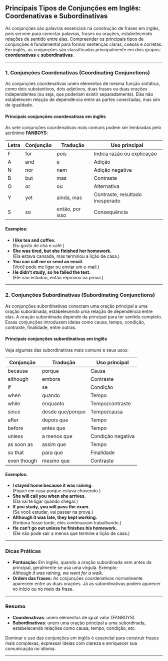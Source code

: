 
## Principais Tipos de Conjunções em Inglês: Coordenativas e Subordinativas

As conjunções são palavras essenciais na construção de frases em inglês, pois servem para conectar palavras, frases ou orações, estabelecendo relações de sentido entre elas. Compreender os principais tipos de conjunções é fundamental para formar sentenças claras, coesas e corretas. Em inglês, as conjunções são classificadas principalmente em dois grupos: **coordenativas** e **subordinativas**.

---

### 1. Conjunções Coordenativas (Coordinating Conjunctions)

As conjunções coordenativas unem elementos de mesma função sintática, como dois substantivos, dois adjetivos, duas frases ou duas orações independentes (ou seja, que poderiam existir separadamente). Elas não estabelecem relação de dependência entre as partes conectadas, mas sim de igualdade.

#### Principais conjunções coordenativas em inglês

As sete conjunções coordenativas mais comuns podem ser lembradas pelo acrônimo **FANBOYS**:

| Letra | Conjunção | Tradução | Uso principal |
|-------|-----------|----------|---------------|
| F     | for       | pois     | Indica razão ou explicação |
| A     | and       | e        | Adição |
| N     | nor       | nem      | Adição negativa |
| B     | but       | mas      | Contraste |
| O     | or        | ou       | Alternativa |
| Y     | yet       | ainda, mas | Contraste, resultado inesperado |
| S     | so        | então, por isso | Consequência |

#### Exemplos:

- **I like tea and coffee.**  
  (Eu gosto de chá e café.)
- **She was tired, but she finished her homework.**  
  (Ela estava cansada, mas terminou a lição de casa.)
- **You can call me or send an email.**  
  (Você pode me ligar ou enviar um e-mail.)
- **He didn’t study, so he failed the test.**  
  (Ele não estudou, então reprovou na prova.)

---

### 2. Conjunções Subordinativas (Subordinating Conjunctions)

As conjunções subordinativas conectam uma oração principal a uma oração subordinada, estabelecendo uma relação de dependência entre elas. A oração subordinada depende da principal para ter sentido completo. Essas conjunções introduzem ideias como causa, tempo, condição, contraste, finalidade, entre outras.

#### Principais conjunções subordinativas em inglês

Veja algumas das subordinativas mais comuns e seus usos:

| Conjunção   | Tradução         | Uso principal           |
|-------------|------------------|------------------------|
| because     | porque           | Causa                  |
| although    | embora           | Contraste              |
| if          | se               | Condição               |
| when        | quando           | Tempo                  |
| while       | enquanto         | Tempo/contraste        |
| since       | desde que/porque | Tempo/causa            |
| after       | depois que       | Tempo                  |
| before      | antes que        | Tempo                  |
| unless      | a menos que      | Condição negativa      |
| as soon as  | assim que        | Tempo                  |
| so that     | para que         | Finalidade             |
| even though | mesmo que        | Contraste              |

#### Exemplos:

- **I stayed home because it was raining.**  
  (Fiquei em casa porque estava chovendo.)
- **She will call you when she arrives.**  
  (Ela vai te ligar quando chegar.)
- **If you study, you will pass the exam.**  
  (Se você estudar, vai passar na prova.)
- **Although it was late, they kept working.**  
  (Embora fosse tarde, eles continuaram trabalhando.)
- **He can’t go out unless he finishes his homework.**  
  (Ele não pode sair a menos que termine a lição de casa.)

---

### Dicas Práticas

- **Pontuação:** Em inglês, quando a oração subordinada vem antes da principal, geralmente se usa uma vírgula. Exemplo:  
  _Although it was raining, we went for a walk._
- **Ordem das frases:** As conjunções coordenativas normalmente aparecem entre as duas orações. Já as subordinativas podem aparecer no início ou no meio da frase.

---

### Resumo

- **Coordenativas**: unem elementos de igual valor (FANBOYS).
- **Subordinativas**: unem uma oração principal a uma subordinada, estabelecendo relações como causa, tempo, condição, etc.

Dominar o uso das conjunções em inglês é essencial para construir frases mais complexas, expressar ideias com clareza e enriquecer sua comunicação no idioma.

---
```